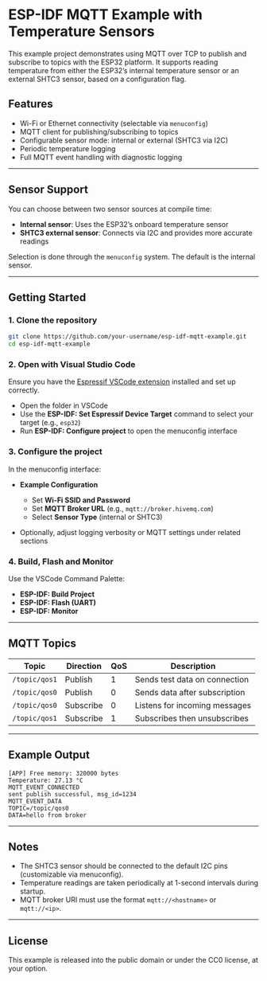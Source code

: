 # ESP-IDF MQTT Example with Temperature Sensors

This example project demonstrates using MQTT over TCP to publish and subscribe to topics with the ESP32 platform. It supports reading temperature from either the ESP32’s internal temperature sensor or an external SHTC3 sensor, based on a configuration flag.

## Features

- Wi-Fi or Ethernet connectivity (selectable via `menuconfig`)
- MQTT client for publishing/subscribing to topics
- Configurable sensor mode: internal or external (SHTC3 via I2C)
- Periodic temperature logging
- Full MQTT event handling with diagnostic logging

---

## Sensor Support

You can choose between two sensor sources at compile time:

- **Internal sensor**: Uses the ESP32’s onboard temperature sensor
- **SHTC3 external sensor**: Connects via I2C and provides more accurate readings

Selection is done through the `menuconfig` system. The default is the internal sensor.

---

## Getting Started

### 1. Clone the repository

```bash
git clone https://github.com/your-username/esp-idf-mqtt-example.git
cd esp-idf-mqtt-example
````

### 2. Open with Visual Studio Code

Ensure you have the [Espressif VSCode extension](https://marketplace.visualstudio.com/items?itemName=espressif.esp-idf-extension) installed and set up correctly.

* Open the folder in VSCode
* Use the **ESP-IDF: Set Espressif Device Target** command to select your target (e.g., `esp32`)
* Run **ESP-IDF: Configure project** to open the menuconfig interface

### 3. Configure the project

In the menuconfig interface:

* **Example Configuration**

  * Set **Wi-Fi SSID and Password**
  * Set **MQTT Broker URL** (e.g., `mqtt://broker.hivemq.com`)
  * Select **Sensor Type** (internal or SHTC3)
* Optionally, adjust logging verbosity or MQTT settings under related sections

### 4. Build, Flash and Monitor

Use the VSCode Command Palette:

* **ESP-IDF: Build Project**
* **ESP-IDF: Flash (UART)**
* **ESP-IDF: Monitor**

---

## MQTT Topics

| Topic         | Direction | QoS | Description                   |
| ------------- | --------- | --- | ----------------------------- |
| `/topic/qos1` | Publish   | 1   | Sends test data on connection |
| `/topic/qos0` | Publish   | 0   | Sends data after subscription |
| `/topic/qos0` | Subscribe | 0   | Listens for incoming messages |
| `/topic/qos1` | Subscribe | 1   | Subscribes then unsubscribes  |

---

## Example Output

```
[APP] Free memory: 320000 bytes
Temperature: 27.13 °C
MQTT_EVENT_CONNECTED
sent publish successful, msg_id=1234
MQTT_EVENT_DATA
TOPIC=/topic/qos0
DATA=hello from broker
```

---

## Notes

* The SHTC3 sensor should be connected to the default I2C pins (customizable via menuconfig).
* Temperature readings are taken periodically at 1-second intervals during startup.
* MQTT broker URI must use the format `mqtt://<hostname>` or `mqtt://<ip>`.

---

## License

This example is released into the public domain or under the CC0 license, at your option.
